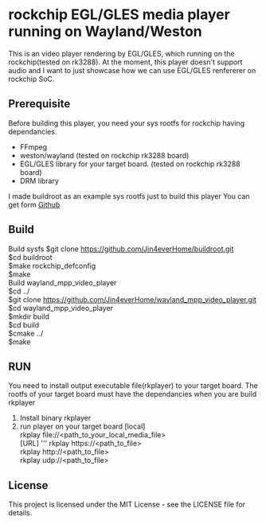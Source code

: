 # rockchip EGL/GLES media player running on Wayland/Weston
This is an video player rendering by EGL/GLES, which running on the rockchip(tested on rk3288).
At the moment, this player doesn't support audio and I want to just showcase how we can use EGL/GLES renfererer on rockchip SoC.

## Prerequisite
Before building this player, 
you need your sys rootfs for rockchip having dependancies.
- FFmpeg
- weston/wayland (tested on rockchip rk3288 board)
- EGL/GLES library for your target board. (tested on rockchip rk3288 board)
- DRM library

I made buildroot as an example sys rootfs just to build this player
You can get form
[Github](https://github.com/Jin4everHome/buildroot.git)

## Build
Build sysfs
$git clone https://github.com/Jin4everHome/buildroot.git  
$cd buildroot  
$make rockchip_defconfig  
$make  
Build wayland_mpp_video_player  
$cd ../  
$git clone https://github.com/Jin4everHome/wayland_mpp_video_player.git  
$cd wayland_mpp_video_player  
$mkdir build  
$cd build  
$cmake ../  
$make  

## RUN
You need to install output executable file(rkplayer) to your target board.
The rootfs of your target board must have the dependancies when you are build rkplayer

1. Install binary rkplayer
2. run player on your target board
  [local]  
     rkplay file://<path_to_your_local_media_file>  
  [URL]
   '''
     rkplay https://<path_to_file>  
     rkplay http://<path_to_file>  
     rkplay udp://<path_to_file>    

    
## License
This project is licensed under the MIT License - see the LICENSE file for details.




    

